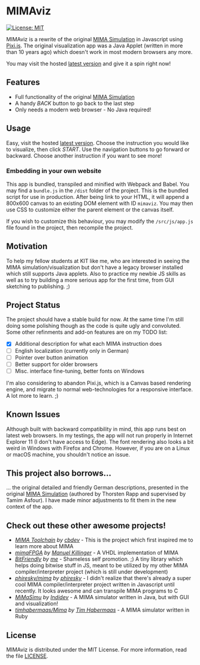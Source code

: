 # MIMAviz

[![License: MIT](https://img.shields.io/badge/License-MIT-yellow.svg)](https://opensource.org/licenses/MIT)

MIMAviz is a rewrite of the original [MIMA Simulation](http://ti.ira.uka.de/Visualisierungen/Mima/) in Javascript
using [Pixi.js](https://github.com/pixijs/pixi.js). The original visualization app was a Java Applet (written in 
more than 10 years ago) which doesn't work in most modern browsers any more.

You may visit the hosted [latest version](https://hexrcs.github.io/MIMAviz/) and give it a spin right now!

## Features

  * Full functionality of the original [MIMA Simulation](http://ti.ira.uka.de/Visualisierungen/Mima/)
  * A handy *BACK* button to go back to the last step
  * Only needs a modern web browser - No Java required!
  
## Usage

Easy, visit the hosted [latest version](https://hexrcs.github.io/MIMAviz/). Choose the instruction you would 
like to visualize, then click *START*. Use the navigation buttons to go forward or backward. Choose another 
instruction if you want to see more!

### Embedding in your own website

This app is bundled, transpiled and minified with Webpack and Babel. You may find a `bundle.js` in the `/dist` 
folder of the project. This is the bundled script for use in production. After being link to your HTML, it will 
append a 800x600 canvas to an existing DOM element with ID `mimaviz`. You may then use CSS to customize either the 
parent element or the canvas itself.

If you wish to customize this behaviour, you may modify the `/src/js/app.js` file found in the project, then 
recompile the project.
  
## Motivation

To help my fellow students at KIT like me, who are interested in seeing the MIMA simulation/visualization but 
don't have a legacy browser installed which still supports Java applets. Also to practice my newbie JS skills as 
well as to try building a more serious app for the first time, from GUI sketching to publishing. ;)

## Project Status

The project should have a stable build for now. At the same time I'm still doing some polishing though as the code 
is quite ugly and convoluted. Some other refinments and add-on features are on my TODO list:

- [x] Additional description for what each MIMA instruction does
- [ ] English localization (currently only in German)
- [ ] Pointer over button animation
- [ ] Better support for older browsers
- [ ] Misc. interface fine-tuning, better fonts on Windows

I'm also considering to abandon Pixi.js, which is a Canvas based rendering engine, and migrate to normal 
web-technologies for a responsive interface. A lot more to learn. ;)

## Known Issues

Although built with backward compatibility in mind, this app runs best on latest web browsers. In my testings, 
the app will not run properly in Internet Explorer 11 (I don't have access to Edge). The font rendering also looks 
a bit weird in Windows with Firefox and Chrome. However, if you are on a Linux or macOS machine, you shouldn't 
notice an issue.

## This project also borrows...

... the original detailed and friendly German descriptions, presented in the original 
[MIMA Simulation](http://ti.ira.uka.de/Visualisierungen/Mima/) (authored by Thorsten Rapp and supervised 
by Tamim Asfour). I have made minor adjustments to fit them in the new context of the app.

## Check out these other awesome projects!

- *[MIMA Toolchain](https://github.com/cbdevnet/mima) by [cbdev](https://github.com/cbdevnet)* - This is the 
project which first inspired me to learn more about MIMA
- *[mimaFPGA](https://github.com/mkiesinger/mimaFPGA) by [Manuel Killinger](https://github.com/mkiesinger)* - A 
VHDL implementation of MIMA
- *[BitFriendly](https://github.com/hexrcs/BitFriendly) by [me](https://github.com/hexrcs)* - Shameless self 
promotion. ;) A tiny library which helps doing bitwise stuff in JS, meant to be utilized by my other MIMA 
compiler/interpreter project (which is still under development)
- *[phiresky/mima](https://github.com/phiresky/mima) by [phiresky](https://github.com/phiresky)* - I didn't realize 
that there's already a super cool MIMA compiler/interpreter project written in Javascript until recently. It looks 
awesome and can transpile MIMA programs to C
- *[MiMaSimu](https://github.com/Indidev/MiMaSimu) by [Indidev](https://github.com/Indidev)* - A MIMA simulator 
written in Java, but with GUI and visualization!
- *[timhabermaas/Mima](https://github.com/timhabermaas/Mima) by [Tim Habermaas](https://github.com/timhabermaas)* - A
MIMA simulator written in Ruby

## License

MIMAviz is distributed under the MIT License. For more information, read the file [LICENSE](LICENSE).
